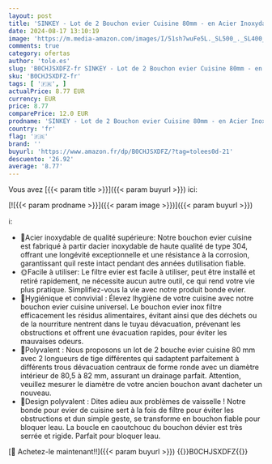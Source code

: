 ```yaml
---
layout: post
title: 'SINKEY - Lot de 2 Bouchon evier Cuisine 80mm - en Acier Inoxydable bonde evier Cuisine pour Un Drainage Rapide  bonde evier 80mm Anti-Obstruction et Anti-Corrosion Filtre evier Cuisine  80 MM '
date: 2024-08-17 13:10:19
image: 'https://m.media-amazon.com/images/I/51sh7wuFe5L._SL500_._SL400_.jpg'
comments: true
category: ofertas
author: 'tole.es'
slug: 'B0CHJSXDFZ-fr SINKEY - Lot de 2 Bouchon evier Cuisine 80mm - en Acier...'
sku: 'B0CHJSXDFZ-fr'
tags: [ '🇫🇷', ]
actualPrice: 8.77 EUR
currency: EUR
price: 8.77
comparePrice: 12.0 EUR
prodname: 'SINKEY - Lot de 2 Bouchon evier Cuisine 80mm - en Acier Inoxydable bonde evier Cuisine pour Un Drainage Rapide  bonde evier 80mm Anti-Obstruction et Anti-Corrosion Filtre evier Cuisine  80 MM '
country: 'fr'
flag: '🇫🇷'
brand: ''
buyurl: 'https://www.amazon.fr/dp/B0CHJSXDFZ/?tag=tolees0d-21'
descuento: '26.92'
average: '8.77'
---
```


Vous avez [{{< param title >}}]({{< param buyurl >}}) ici:

[![{{< param prodname >}}]({{< param image >}})]({{< param buyurl >}})

ℹ️:

- 🍏Acier inoxydable de qualité supérieure: Notre bouchon evier cuisine est fabriqué à partir dacier inoxydable de haute qualité de type 304, offrant une longévité exceptionnelle et une résistance à la corrosion, garantissant quil reste intact pendant des années dutilisation fiable.
- 🌞Facile à utiliser: Le filtre evier est facile à utiliser, peut être installé et retiré rapidement, ne nécessite aucun autre outil, ce qui rend votre vie plus pratique. Simplifiez-vous la vie avec notre produit bonde evier.
- 🌿Hygiénique et convivial : Élevez lhygiène de votre cuisine avec notre bouchon evier cuisine universel. Le bouchon evier inox filtre efficacement les résidus alimentaires, évitant ainsi que des déchets ou de la nourriture nentrent dans le tuyau dévacuation, prévenant les obstructions et offrent une évacuation rapides, pour éviter les mauvaises odeurs.
- 🍒Polyvalent : Nous proposons un lot de 2 bouche evier cuisine 80 mm avec 2 longueurs de tige différentes qui sadaptent parfaitement à différents trous dévacuation centraux de forme ronde avec un diamètre intérieur de 80,5 à 82 mm, assurant un drainage parfait. Attention, veuillez mesurer le diamètre de votre ancien bouchon avant dacheter un nouveau.
- 🍓Design polyvalent : Dites adieu aux problèmes de vaisselle ! Notre bonde pour evier de cuisine sert à la fois de filtre pour éviter les obstructions et dun simple geste, se transforme en bouchon fiable pour bloquer leau. La boucle en caoutchouc du bouchon dévier est très serrée et rigide. Parfait pour bloquer leau.

[🛒 Achetez-le maintenant!!]({{< param buyurl >}})
{{<world>}}B0CHJSXDFZ{{</world>}}
